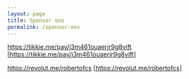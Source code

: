 ```yaml
---
layout: page
title: Sponsor ons
permalink: /sponsor-ons
---
```


https://tikkie.me/pay/j3m461ouaerjr9g8vift
[https://tikkie.me/pay/j3m461ouaerjr9g8vift]

https://revolut.me/robertofcs
[https://revolut.me/robertofcs]